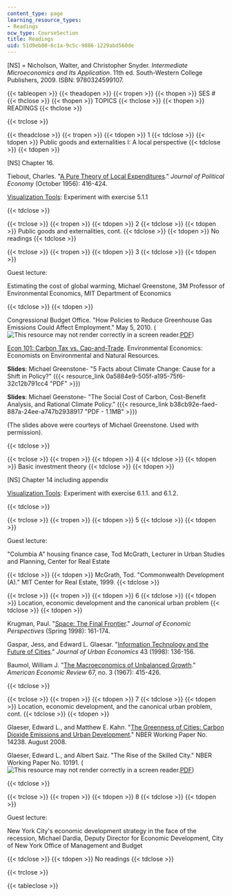 ```yaml
---
content_type: page
learning_resource_types:
- Readings
ocw_type: CourseSection
title: Readings
uid: 51d9eb00-6c1a-9c5c-9886-1229abd560de
---
```


\[NS\] = Nicholson, Walter, and Christopher Snyder. _Intermediate Microeconomics and Its Application_. 11th ed. South-Western College Publishers, 2009. ISBN: 9780324599107.

{{< tableopen >}}
{{< theadopen >}}
{{< tropen >}}
{{< thopen >}}
SES #
{{< thclose >}}
{{< thopen >}}
TOPICS
{{< thclose >}}
{{< thopen >}}
READINGS
{{< thclose >}}

{{< trclose >}}

{{< theadclose >}}
{{< tropen >}}
{{< tdopen >}}
1
{{< tdclose >}}
{{< tdopen >}}
Public goods and externalities I: A local perspective
{{< tdclose >}}
{{< tdopen >}}


\[NS\] Chapter 16.

Tiebout, Charles. "[A Pure Theory of Local Expenditures](http://www.jstor.org/pss/1826343)." _Journal of Political Economy_ (October 1956): 416-424.

[Visualization Tools](http://web.mit.edu/11.203/www/econ/): Experiment with exercise 5.1.1


{{< tdclose >}}

{{< trclose >}}
{{< tropen >}}
{{< tdopen >}}
2
{{< tdclose >}}
{{< tdopen >}}
Public goods and externalities, cont.
{{< tdclose >}}
{{< tdopen >}}
No readings
{{< tdclose >}}

{{< trclose >}}
{{< tropen >}}
{{< tdopen >}}
3
{{< tdclose >}}
{{< tdopen >}}


Guest lecture:

Estimating the cost of global warming, Michael Greenstone, 3M Professor of Environmental Economics, MIT Department of Economics


{{< tdclose >}}
{{< tdopen >}}


Congressional Budget Office. "How Policies to Reduce Greenhouse Gas Emissions Could Affect Employment." May 5, 2010. (![This resource may not render correctly in a screen reader.](/images/inacessible.gif)[PDF](http://www.cbo.gov/ftpdocs/105xx/doc10564/05-05-CapAndTrade_Brief.pdf))

[Econ 101: Carbon Tax vs. Cap-and-Trade](http://www.env-econ.net/carbon_tax_vs_capandtrade.html). Environmental Economics: Economists on Environmental and Natural Resources.

**Slides**: Michael Greenstone- "5 Facts about Climate Change: Cause for a Shift in Policy?" ({{< resource_link 0a5884e9-505f-a195-75f6-32c12b791cc4 "PDF" >}})

**Slides**: Michael Geenstone- "The Social Cost of Carbon, Cost-Benefit Analysis, and Rational Climate Policy." ({{< resource_link b38cb92e-faed-887a-24ee-a747b2938917 "PDF - 1.1MB" >}})

(The slides above were courteys of Michael Greenstone. Used with permission).


{{< tdclose >}}

{{< trclose >}}
{{< tropen >}}
{{< tdopen >}}
4
{{< tdclose >}}
{{< tdopen >}}
Basic investment theory
{{< tdclose >}}
{{< tdopen >}}


\[NS\] Chapter 14 including appendix

[Visualization Tools](http://web.mit.edu/11.203/www/econ/): Experiment with exercise 6.1.1. and 6.1.2.


{{< tdclose >}}

{{< trclose >}}
{{< tropen >}}
{{< tdopen >}}
5
{{< tdclose >}}
{{< tdopen >}}


Guest lecture:

"Columbia A" housing finance case, Tod McGrath, Lecturer in Urban Studies and Planning, Center for Real Estate


{{< tdclose >}}
{{< tdopen >}}
McGrath, Tod. "Commonwealth Development (A)." MIT Center for Real Estate, 1999.
{{< tdclose >}}

{{< trclose >}}
{{< tropen >}}
{{< tdopen >}}
6
{{< tdclose >}}
{{< tdopen >}}
Location, economic development and the canonical urban problem
{{< tdclose >}}
{{< tdopen >}}


Krugman, Paul. "[Space: The Final Frontier](http://www.jstor.org/pss/2646968)." _Journal of Economic Perspectives_ (Spring 1998): 161-174.

Gaspar, Jess, and Edward L. Glaesar. "[Information Technology and the Future of Cities](http://dx.doi.org/10.1006/juec.1996.2031)." _Journal of Urban Economics_ 43 (1998): 136-156. 

Baumol, William J. "[The Macroeconomics of Unbalanced Growth](http://www.jstor.org/pss/1812111)." _American Economic Review_ 67, no. 3 (1967): 415-426.


{{< tdclose >}}

{{< trclose >}}
{{< tropen >}}
{{< tdopen >}}
7
{{< tdclose >}}
{{< tdopen >}}
Location, economic development, and the canonical urban problem, cont.
{{< tdclose >}}
{{< tdopen >}}


Glaeser, Edward L., and Matthew E. Kahn. "[The Greenness of Cities: Carbon Dioxide Emissions and Urban Development](http://www.nber.org/papers/w14238)." NBER Working Paper No. 14238. August 2008.

Glaeser, Edward L., and Albert Saiz. "The Rise of the Skilled City." NBER Working Paper No. 10191. (![This resource may not render correctly in a screen reader.](/images/inacessible.gif)[PDF](http://www.nber.org/papers/w10191.pdf))


{{< tdclose >}}

{{< trclose >}}
{{< tropen >}}
{{< tdopen >}}
8
{{< tdclose >}}
{{< tdopen >}}


Guest lecture:

New York City's economic development strategy in the face of the recession, Michael Dardia, Deputy Director for Economic Development, City of New York Office of Management and Budget


{{< tdclose >}}
{{< tdopen >}}
No readings
{{< tdclose >}}

{{< trclose >}}

{{< tableclose >}}